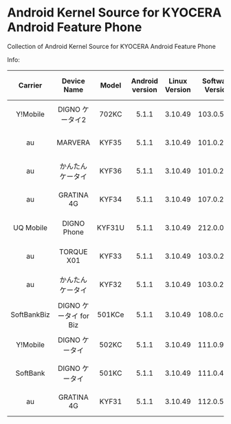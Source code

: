 # Android Kernel Source for KYOCERA Android Feature Phone  

Collection of Android Kernel Source for KYOCERA Android Feature Phone 
   
Info:  

|Carrier|Device Name|Model|Android version|Linux Version|Software Version|Official Release Date|CAF Branch|Tested defconfig
|:-----:|:-----:|:-----:|:-----:|:----:|:-----:|:-----:|:-----:|:-----:|
|Y!Mobile|DIGNO ケータイ2|702KC|5.1.1|3.10.49|103.0.5c00|2019/05/23|LA.BR.1.2.3-10710-8x09.0|None
|au|MARVERA|KYF35|5.1.1|3.10.49|101.0.2500|2019/04/04|LA.BR.1.2.3-10710-8x09.0|None
|au|かんたんケータイ|KYF36|5.1.1|3.10.49|101.0.2600|2019/04/02|LA.BR.1.2.3-10710-8x09.0|None
|au|GRATINA 4G|KYF34|5.1.1|3.10.49|107.0.2900|2019/08/06|LA.BR.1.2.3-10710-8x09.0|None
|UQ Mobile|DIGNO Phone|KYF31U|5.1.1|3.10.49|212.0.0d10|2018/02/01|LA.BR.1.2.3-10710-8x09.0|None
|au|TORQUE X01|KYF33|5.1.1|3.10.49|103.0.2a70|2019/04/16|LA.BR.1.2.3-10710-8x09.0|None
|au|かんたんケータイ|KYF32|5.1.1|3.10.49|103.0.2600|2019/04/25|LA.BR.1.2.3-10710-8x09.0|None
|SoftBankBiz|DIGNO ケータイ for Biz|501KCe|5.1.1|3.10.49|108.0.c500|2019/06/05|LA.BR.1.2.3-10710-8x09.0|None
|Y!Mobile|DIGNO ケータイ|502KC|5.1.1|3.10.49|111.0.9000|2019/06/05|LA.BR.1.2.3-10710-8x09.0|None
|SoftBank|DIGNO ケータイ|501KC|5.1.1|3.10.49|111.0.4810|2019/06/05|LA.BR.1.2.3-10710-8x09.0|None
|au|GRATINA 4G|KYF31|5.1.1|3.10.49|112.0.5800|2019/08/08|LA.BR.1.2.3-10710-8x09.0|None
